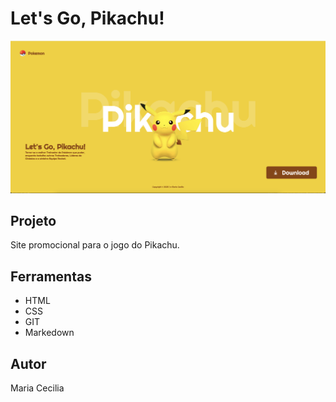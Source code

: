 # Let's Go, Pikachu!
![](./img/tela-pikachu.png)

## Projeto
Site promocional para o jogo do Pikachu.

## Ferramentas
* HTML
* CSS
* GIT
* Markedown

## Autor
Maria Cecilia